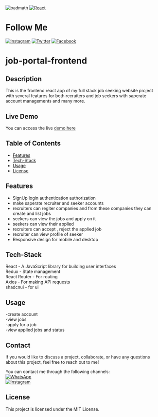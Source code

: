 # <job-portal-frontend>


![badmath](https://img.shields.io/github/languages/top/lernantino/badmath)
[![React](https://img.shields.io/badge/React-16.8%2B-blue?logo=react&logoColor=white)](https://reactjs.org/)  
# Follow Me
[![Instagram](https://img.shields.io/badge/Instagram-follow%20me-blue?logo=instagram&logoColor=white)](https://www.instagram.com/i._.4bdull4h?igsh=OHpxeHZ1dHQxOTls)
[![Twitter](https://img.shields.io/badge/Twitter-follow%20me-blue?logo=twitter&logoColor=white)](https://x.com/M_Abdullah419?t=pPA8rSfnOagO2rf6i6RZyg&s=09)
[![Facebook](https://img.shields.io/badge/Facebook-follow%20me-blue?logo=facebook&logoColor=white)](https://www.facebook.com/abdullah.rafique.5891?mibextid=ZbWKwL)

# job-portal-frontend
## Description

This is the frontend react app of my full stack job seeking website project with several features for both recruiters and job seekers with saperate account managements and many more.


## Live Demo
You can access the live [demo here](https://job-portal-seek.vercel.app/)


## Table of Contents

- [Features](#Features)
- [Tech-Stack](#Tech-Stack)
- [Usage](#Usage)
- [License](#License)

## Features
 
- SignUp login authentication authorization  
- make saperate recruiter and seeker accounts  
- recruiters can regiter companies and from these companies they can create and list jobs  
- seekers can view the jobs and apply on it  
- seekers can view their applied  
- recruiters can accept , reject the applied job   
- recruiter can view profile of seeker  
- Responsive design for mobile and desktop  

## Tech-Stack

React - A JavaScript library for building user interfaces  
Redux - State management  
React Router - For routing  
Axios - For making API requests  
shadcnui - for ui  


## Usage
-create account  
-view jobs  
-apply for a job  
-view applied jobs and status 


## Contact

If you would like to discuss a project, collaborate, or have any questions about this project, feel free to reach out to me!

You can contact me through the following channels:   
[![WhatsApp](https://img.shields.io/badge/WhatsApp-contact%20me-green?logo=whatsapp&logoColor=white)](https://wa.link/23a6xv)  
[![Instagram](https://img.shields.io/badge/Instagram-contact%20me-blue?logo=instagram&logoColor=white)](https://www.instagram.com/i._.4bdull4h?igsh=OHpxeHZ1dHQxOTls)  



## License

This project is licensed under the MIT License.
